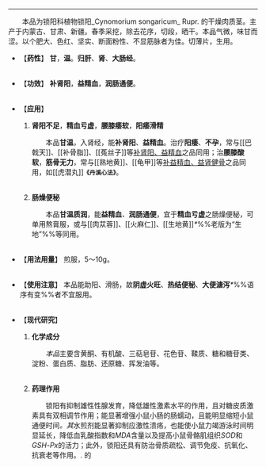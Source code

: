 ---
&emsp;&emsp;本品为锁阳科植物锁阳_Cynomorium songaricum_ Rupr. 的干燥肉质茎。主产于内蒙古、甘肃、新疆。春季采挖，除去花序，切段，晒干。本品气微，味甘而涩。以个肥大、色红、坚实、断面粉性、不显筋脉者为佳。切薄片，生用。

- 【**药性**】
	**甘**，**温**。**归肝**、**肾**、**大肠经**。<br></br>

- 【**功效**】
	**补肾阳**，**益精血**，**润肠通便**。<br></br>

- 【**应用**】
	1. **肾阳不足**，**精血亏虚**，**腰膝痿软**，**阳痿滑精**
		
		&emsp;&emsp;本品**甘温**，入肾经，能**补肾阳**、**益精血**。治疗**阳痿**、**不孕**，常与[[巴戟天]]、[[补骨脂]]、[[菟丝子]]等<ins>补肾阳、益精血</ins>之品同用；治**腰膝酸软**，**筋骨无力**，常与[[熟地黄]]、[[龟甲]]等<ins>补益精血、益肾健骨</ins>之品同用，如[[虎潜丸]]**`《丹溪心法》`**。<br></br>
	
	2. **肠燥便秘**
		
		&emsp;&emsp;本品**甘温质润**，能**益精血**<dfn>、</dfn>**润肠通便**，宜于**精血亏虚**之肠燥便秘，可单用熬膏服，或与[[肉苁蓉]]、[[火麻仁]]、[[生地黄]]<dfn>\*</dfn>%%老版为“生地”%%等同用。<br></br>

- 【**用法用量**】
	煎服，5～10g。<br></br>

- 【**使用注意**】
	本品能助阳、滑肠，故**阴虚火旺**、**热结便秘**、**大便溏泻**<dfn>\*</dfn>%%语序有变%%者不宜服用。<br></br>

- 【**现代研究**】
	1. **化学成分**
		
		&emsp;&emsp;<dfn>本品</dfn>主要含黄酮、有机酸、三萜皂苷、花色苷、鞣质、糖和糖苷类、淀粉、蛋白质、脂肪、还原糖、挥发油等。<br></br>
	
	2. **药理作用**
		
		&emsp;&emsp;锁阳有抑制雄性性腺发育，降低雄性激素水平的作用，且对糖皮质激素具有双相调节作用；能显著增强小鼠小肠的肠蠕动，且能明显缩短小鼠通便时间<dfn>。其</dfn>水煎剂能显著抑制应激性溃疡，也能使小鼠力竭游泳时间明显延长，降低血乳酸指数和$MDA$含量以及提高小鼠骨骼肌组织$SOD$和$GSH$-$Px$的活力；此外，锁阳还具有防治骨质疏松、调节免疫、抗氧化、抗衰老等作用。. 的